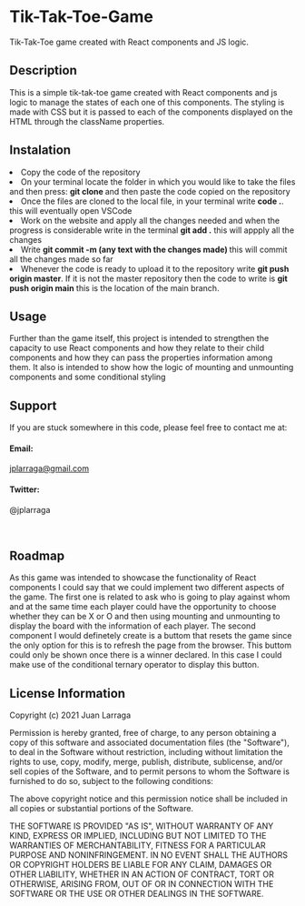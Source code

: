 # Tik-Tak-Toe-Game
Tik-Tak-Toe game created with React components and JS logic.

<h2>Description</h2>

<p>This is a simple tik-tak-toe game created with React components and js logic to manage the states of each one of this components. The styling is made with CSS but it is passed to each of the components displayed on the HTML through the className properties.</p>

<h2>Instalation</h2>

  <li>Copy the code of the repository</li>
  <li>On your terminal locate the folder in which you would like to take the files and then press: <strong> git clone </strong> and then paste the code copied on the repository</li>
  <li>Once the files are cloned to the local file, in your terminal write <strong>code .</strong>. this will eventually open VSCode </li>
  <li>Work on the website and apply all the changes needed and when the progress is considerable write in the terminal <strong> git add .</strong> this will appply all the changes</li>
  <li>Write <strong> git commit -m (any text with the changes made) </strong> this will commit all the changes made so far</li>
  <li>Whenever the code is ready to upload it to the repository write <strong>git push origin master</strong>. If it is not the master repository then the code to write is <strong>git push origin main</strong> this is the location of the main branch.

<h2>Usage</h2>

<p>Further than the game itself, this project is intended to strengthen the capacity to use React components and how they relate to their child components and how they can pass the properties information among them. It also is intended to show how the logic of mounting and unmounting components and some conditional styling</p>

<h2>Support</h2>
 
 <p>If you are stuck somewhere in this code, please feel free to contact me at:</p>
<h4>Email:</h4>

<a href="mailto:jplarraga@gmail.com">jplarraga@gmail.com</a>

<h4>Twitter:</h4>

<p>@jplarraga</p>
<br>

<h2>Roadmap</h2>

<p>As this game was intended to showcase the functionality of React components I could say that we could implement two different aspects of the game. The first one is related to ask who is going to play against whom and at the same time each player could have the opportunity to choose whether they can be X or O and then using mounting and unmounting to display the board with the information of each player. The second component I would definetely create is a buttom that resets the game since the only option for this is to refresh the page from the browser. This buttom could only be shown once there is a winner declared. In this case I could make use of the conditional ternary operator to display this button.
</p>

<h2>License Information</h2>
<p>Copyright (c) 2021 Juan Larraga

Permission is hereby granted, free of charge, to any person obtaining a copy of this software and associated documentation files (the "Software"), to deal in the Software without restriction, including without limitation the rights to use, copy, modify, merge, publish, distribute, sublicense, and/or sell copies of the Software, and to permit persons to whom the Software is furnished to do so, subject to the following conditions:

The above copyright notice and this permission notice shall be included in all copies or substantial portions of the Software.

THE SOFTWARE IS PROVIDED "AS IS", WITHOUT WARRANTY OF ANY KIND, EXPRESS OR IMPLIED, INCLUDING BUT NOT LIMITED TO THE WARRANTIES OF MERCHANTABILITY, FITNESS FOR A PARTICULAR PURPOSE AND NONINFRINGEMENT. IN NO EVENT SHALL THE AUTHORS OR COPYRIGHT HOLDERS BE LIABLE FOR ANY CLAIM, DAMAGES OR OTHER LIABILITY, WHETHER IN AN ACTION OF CONTRACT, TORT OR OTHERWISE, ARISING FROM, OUT OF OR IN CONNECTION WITH THE SOFTWARE OR THE USE OR OTHER DEALINGS IN THE SOFTWARE. </p>

<br>